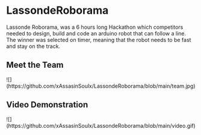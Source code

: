 # LassondeRoborama
Lassonde Roborama, was a 6 hours long Hackathon which competitors needed to design, build and code an arduino robot that can follow a line. The winner was selected on timer, meaning that the robot needs to be fast and stay on the track.

<h2>Meet the Team </h2>
![](https://github.com/xAssasinSoulx/LassondeRoborama/blob/main/team.jpg)

<h2>Video Demonstration </h2>
![](https://github.com/xAssasinSoulx/LassondeRoborama/blob/main/video.gif)
